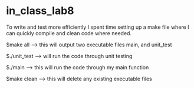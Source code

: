 # in_class_lab8

To write and test more efficiently I spent time setting up a make file where I can quickly compile and clean code where needed.

$make all  –> this will output two executable files main, and unit_test

$./unit_test  –> will run the code through unit testing

$./main  –> this will run the code through my main function

$make clean  –> this will delete any existing executable files
